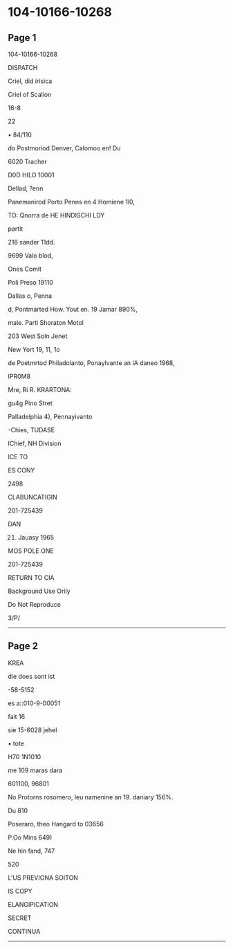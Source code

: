 # 104-10166-10268

## Page 1

104-10166-10268

DISPATCH

Criel, did irisica

Criel of Scalion

16-8

22

• 84/110

do Postmoriod Denver, Calomoo en! Du

6020 Tracher

D0D HILO 10001

Dellad, ?enn

Panemanirod Porto Penns en 4 Homiene 1l0,

TO: Qnorra de HE HINDISCHI LDY

partit

216 sander 11dd.

9699 Valo blod,

Ones Comit

Poli Preso 19110

Dallas o, Penna

d, Pontmarted How. Yout en. 19 Jamar 890%,

male. Parti Shoraton Motol

203 West Soln Jenet

New Yort 19, 11, 1o

de Poetmrtod Philadolanto, Ponaylvante an lA daneo 1968,

IPR0M8

Mre, Ri R. KRARTONA:

gu4g Pino Stret

Palladelphia 4), Pennayivanto

-Chies, TUDASE

IChief, NH Division

ICE TO

ES CONY

2498

CLABUNCATIGIN

201-725439

DAN

21. Jauasy 1965

MOS POLE ONE

201-725439

RETURN TO CIA

Background Use Orily

Do Not Reproduce

3/P/

---

## Page 2

KREA

die does sont ist

-58-5152

es a::010-9-00051

fait 16

sie 15-6028 jehel

• tote

H70 1N1010

me 109 maras dara

601100, 96801

No Protorns rosomero, leu namenine an 19. daniary 156%.

Du 810

Poseraro, theo Hangard to 03656

P.Oo Mins 649)

Ne hin fand, 747

520

L'US PREVIONA SOITON

IS COPY

ELANGIPICATION

SECRET

CONTINUA

---

